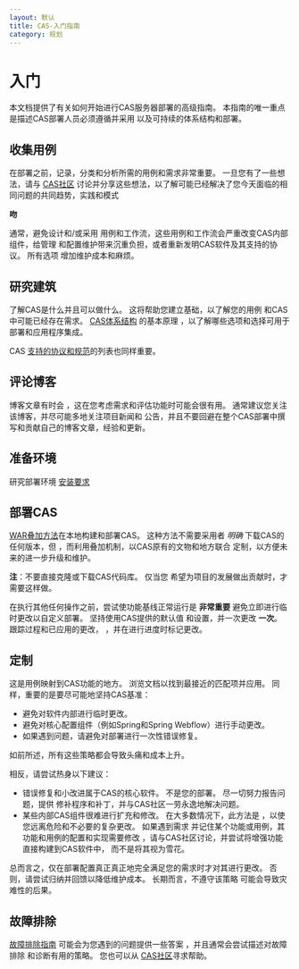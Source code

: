 ```yaml
---
layout: 默认
title: CAS-入门指南
category: 规划
---
```


# 入门

本文档提供了有关如何开始进行CAS服务器部署的高级指南。 本指南的唯一重点是描述CAS部署人员必须遵循并采用 以及可持续的体系结构和部署。

## 收集用例

在部署之前，记录，分类和分析所需的用例和需求非常重要。 一旦您有了一些想法，请与 [CAS社区](/cas/Support.html) 讨论并分享这些想法，以了解可能已经解决了您今天面临的相同问题的共同趋势，实践和模式 

<div class="alert alert-warning"><strong>吻</strong><p>通常，避免设计和/或采用
用例和工作流，这些用例和工作流会严重改变CAS内部组件，给管理
和配置维护带来沉重负担，或者重新发明CAS软件及其支持的协议。 所有选项 
增加维护成本和麻烦。</p></div>

## 研究建筑

了解CAS是什么并且可以做什么。 这将帮助您建立基础，以了解您的用例 和CAS中可能已经存在需求。 [CAS体系结构](Architecture.html) 的基本原理 ，以了解哪些选项和选择可用于部署和应用程序集成。

CAS [支持的协议和规范](../protocol/Protocol-Overview.html)的列表也同样重要。

## 评论博客

博客文章有时会 [](https://apereo.github.io/) ，这在您考虑需求和评估功能时可能会很有用。 通常建议您关注该博客，并尽可能多地关注项目新闻和 公告，并且不要回避在整个CAS部署中撰写和贡献自己的博客文章，经验和更新。

## 准备环境

研究部署环境 [安装要求](Installation-Requirements.html)

## 部署CAS

[WAR叠加方法](../installation/WAR-Overlay-Installation.html)在本地构建和部署CAS。 这种方法不需要采用者 *明确* 下载CAS的任何版本，但 ，而利用叠加机制，以CAS原有的文物和地方联合 定制，以方便未来的进一步升级和维护。

**注**：不要直接克隆或下载CAS代码库。 仅当您 希望为项目的发展做出贡献时，才需要这样做。

在执行其他任何操作之前，尝试使功能基线正常运行是 **非常重要** 避免立即进行临时更改以自定义部署。 坚持使用CAS提供的默认值 和设置，并一次更改 **一次**。 跟踪过程和已应用的更改， ，并在进行进度时标记更改。

## 定制

这是用例映射到CAS功能的地方。 浏览文档以找到最接近的匹配项并应用。 同样，重要的是要尽可能地坚持CAS基准：

- 避免对软件内部进行临时更改。
- 避免对核心配置组件（例如Spring和Spring Webflow）进行手动更改。
- 如果遇到问题，请避免对部署进行一次性错误修复。

如前所述，所有这些策略都会导致头痛和成本上升。

相反，请尝试热身以下建议：

- 错误修复和小改进属于CAS的核心软件。 不是您的部署。 尽一切努力报告问题，提供 修补程序和补丁，并与CAS社区一劳永逸地解决问题。
- 某些内部CAS组件很难进行扩充和修改。 在大多数情况下，此方法是 ，以使您远离危险和不必要的复杂更改。 如果遇到需求 并记住某个功能或用例，其功能和用例的配置和实现需要修改 ，请与CAS社区讨论，并尝试将增强功能直接构建到CAS软件中， 而不是将其视为雪花。

总而言之，仅在部署配置真正真正地完全满足您的需求时才对其进行更改。 否则，请尝试归纳并回馈以降低维护成本。 长期而言，不遵守该策略 可能会导致灾难性的后果。

## 故障排除

[故障排除指南](../installation/Troubleshooting-Guide.html) 可能会为您遇到的问题提供一些答案 ，并且通常会尝试描述对故障排除 和诊断有用的策略。 您也可以从 [CAS社区](/cas/Mailing-Lists.html)寻求帮助。
